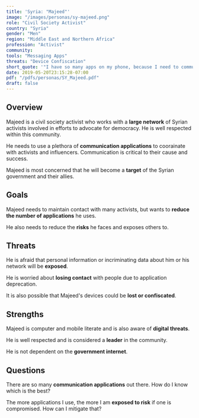 ```yaml
---
title: 'Syria: "Majeed"'
image: "/images/personas/sy-majeed.png"
role: "Civil Society Activist"
country: "Syria"
gender: "Men"
region: "Middle East and Northern Africa"
profession: "Activist"
community:
tools: "Messaging Apps"
threats: "Device Confiscation"
short_quote: '"I have so many apps on my phone, because I need to communicate with others. I wish everyone would agree to just use one."'
date: 2019-05-20T23:15:28-07:00
pdf: "/pdfs/personas/SY_Majeed.pdf"
draft: false
---
```


## Overview

Majeed is a civil society activist who works with a **large network** of Syrian activists involved in efforts to advocate for democracy. He is well respected within this community.

He needs to use a plethora of **communication applications** to coorainate with activists and influencers. Communication is critical to their cause and success.

Majeed is most concerned that he will become a **target** of the Syrian government and their allies.


## Goals

Majeed needs to maintain contact with many activists, but wants to **reduce the number of applications** he uses.

He also needs to reduce the **risks** he faces and exposes others to.


## Threats

He is afraid that personal information or incriminating data about him or his network will be **exposed**.

He is worried about **losing contact** with people due to application deprecation.

It is also possible that Majeed's devices could be **lost or confiscated**.


## Strengths

Majeed is computer and mobile literate and is also aware of **digital threats**.

He is well respected and is considered a **leader** in the community.

He is not dependent on the **government internet**.


## Questions

There are so many **communication applications** out there. How do I know which is the best?

The more applications I use, the more I am **exposed to risk** if one is compromised. How can I mitigate that?
